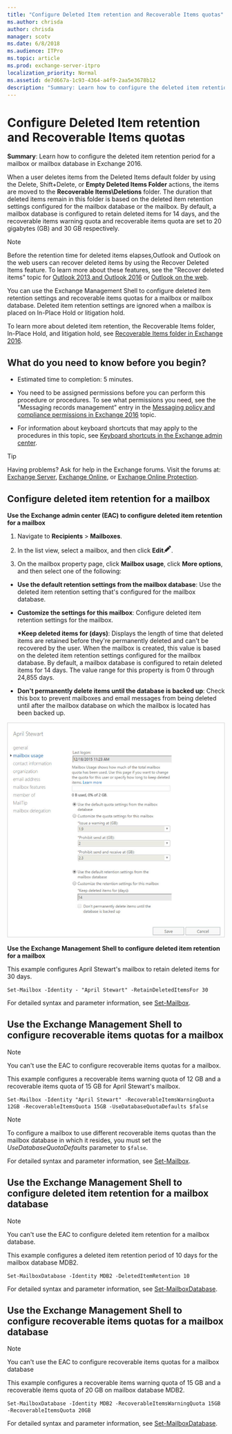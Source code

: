 ```yaml
---
title: "Configure Deleted Item retention and Recoverable Items quotas"
ms.author: chrisda
author: chrisda
manager: scotv
ms.date: 6/8/2018
ms.audience: ITPro
ms.topic: article
ms.prod: exchange-server-itpro
localization_priority: Normal
ms.assetid: de7d667a-1c93-4364-a4f9-2aa5e3678b12
description: "Summary: Learn how to configure the deleted item retention period for a mailbox or mailbox database in Exchange 2016."
---
```


# Configure Deleted Item retention and Recoverable Items quotas

 **Summary**: Learn how to configure the deleted item retention period for a mailbox or mailbox database in Exchange 2016.
  
When a user deletes items from the Deleted Items default folder by using the Delete, Shift+Delete, or **Empty Deleted Items Folder** actions, the items are moved to the **Recoverable Items\Deletions** folder. The duration that deleted items remain in this folder is based on the deleted item retention settings configured for the mailbox database or the mailbox. By default, a mailbox database is configured to retain deleted items for 14 days, and the recoverable items warning quota and recoverable items quota are set to 20 gigabytes (GB) and 30 GB respectively. 
  
> [!NOTE]
> Before the retention time for deleted items elapses,Outlook and Outlook on the web users can recover deleted items by using the Recover Deleted Items feature. To learn more about these features, see the "Recover deleted items" topic for [Outlook 2013 and Outlook 2016](https://go.microsoft.com/fwlink/p/?LinkId=821537) or [Outlook on the web](https://go.microsoft.com/fwlink/p/?linkId=198207). 
  
You can use the Exchange Management Shell to configure deleted item retention settings and recoverable items quotas for a mailbox or mailbox database. Deleted item retention settings are ignored when a mailbox is placed on In-Place Hold or litigation hold.
  
To learn more about deleted item retention, the Recoverable Items folder, In-Place Hold, and litigation hold, see [Recoverable Items folder in Exchange 2016](../../policy-and-compliance/recoverable-items-folder/recoverable-items-folder.md).
  
## What do you need to know before you begin?

- Estimated time to completion: 5 minutes.
    
- You need to be assigned permissions before you can perform this procedure or procedures. To see what permissions you need, see the "Messaging records management" entry in the [Messaging policy and compliance permissions in Exchange 2016](../../permissions/feature-permissions/policy-and-compliance-permissions.md) topic. 
    
- For information about keyboard shortcuts that may apply to the procedures in this topic, see [Keyboard shortcuts in the Exchange admin center](../../about-documentation/exchange-admin-center-keyboard-shortcuts.md).
    
> [!TIP]
> Having problems? Ask for help in the Exchange forums. Visit the forums at: [Exchange Server](https://go.microsoft.com/fwlink/p/?linkId=60612), [Exchange Online](https://go.microsoft.com/fwlink/p/?linkId=267542), or [Exchange Online Protection](https://go.microsoft.com/fwlink/p/?linkId=285351). 
  
## Configure deleted item retention for a mailbox

 **Use the Exchange admin center (EAC) to configure deleted item retention for a mailbox**
  
1. Navigate to **Recipients** \> **Mailboxes**.
    
2. In the list view, select a mailbox, and then click **Edit**![Edit icon](../../media/ITPro_EAC_EditIcon.png).
    
3. On the mailbox property page, click **Mailbox usage**, click **More options**, and then select one of the following:
    
  - **Use the default retention settings from the mailbox database**: Use the deleted item retention setting that's configured for the mailbox database.
    
  - **Customize the settings for this mailbox**: Configure deleted item retention settings for the mailbox.
    
    **\*Keep deleted items for (days)**: Displays the length of time that deleted items are retained before they're permanently deleted and can't be recovered by the user. When the mailbox is created, this value is based on the deleted item retention settings configured for the mailbox database. By default, a mailbox database is configured to retain deleted items for 14 days. The value range for this property is from 0 through 24,855 days.
    
  - **Don't permanently delete items until the database is backed up**: Check this box to prevent mailboxes and email messages from being deleted until after the mailbox database on which the mailbox is located has been backed up.
    
![default retention settings](../../media/f91ba717-276d-4b2b-87c4-036b92db1e85.jpg)
  
 **Use the Exchange Management Shell to configure deleted item retention for a mailbox**
  
This example configures April Stewart's mailbox to retain deleted items for 30 days.
  
```
Set-Mailbox -Identity - "April Stewart" -RetainDeletedItemsFor 30
```

For detailed syntax and parameter information, see [Set-Mailbox](http://technet.microsoft.com/library/a0d413b9-d949-4df6-ba96-ac0906dedae2.aspx).
  
## Use the Exchange Management Shell to configure recoverable items quotas for a mailbox

> [!NOTE]
> You can't use the EAC to configure recoverable items quotas for a mailbox. 
  
This example configures a recoverable items warning quota of 12 GB and a recoverable items quota of 15 GB for April Stewart's mailbox.
  
```
Set-Mailbox -Identity "April Stewart" -RecoverableItemsWarningQuota 12GB -RecoverableItemsQuota 15GB -UseDatabaseQuotaDefaults $false
```

> [!NOTE]
> To configure a mailbox to use different recoverable items quotas than the mailbox database in which it resides, you must set the _UseDatabaseQuotaDefaults_ parameter to `$false`. 
  
For detailed syntax and parameter information, see [Set-Mailbox](http://technet.microsoft.com/library/a0d413b9-d949-4df6-ba96-ac0906dedae2.aspx).
  
## Use the Exchange Management Shell to configure deleted item retention for a mailbox database

> [!NOTE]
> You can't use the EAC to configure deleted item retention for a mailbox database. 
  
This example configures a deleted item retention period of 10 days for the mailbox database MDB2.
  
```
Set-MailboxDatabase -Identity MDB2 -DeletedItemRetention 10
```

For detailed syntax and parameter information, see [Set-MailboxDatabase](http://technet.microsoft.com/library/a01edc66-bc10-4f65-9df4-432cb9e88f58.aspx).
  
## Use the Exchange Management Shell to configure recoverable items quotas for a mailbox database

> [!NOTE]
> You can't use the EAC to configure recoverable items quotas for a mailbox database 
  
This example configures a recoverable items warning quota of 15 GB and a recoverable items quota of 20 GB on mailbox database MDB2.
  
```
Set-MailboxDatabase -Identity MDB2 -RecoverableItemsWarningQuota 15GB -RecoverableItemsQuota 20GB
```

For detailed syntax and parameter information, see [Set-MailboxDatabase](http://technet.microsoft.com/library/a01edc66-bc10-4f65-9df4-432cb9e88f58.aspx).
  


